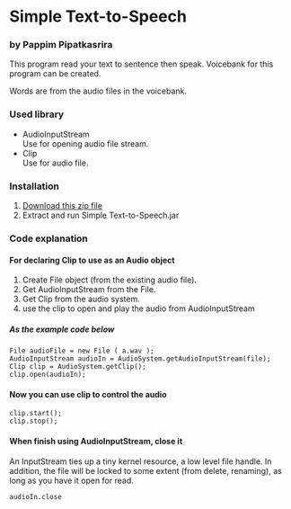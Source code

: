 # Simple Text-to-Speech

### by Pappim Pipatkasrira

This program read your text to sentence then speak.
Voicebank for this program can be created.

Words are from the audio files in the voicebank.

### Used library
- AudioInputStream  
  Use for opening audio file stream.
- Clip  
  Use for audio file.

### Installation
1. [Download this zip file](https://github.com/printto/Simple-Text-to-Speech/blob/master/runnable%20program.zip)
2. Extract and run Simple Text-to-Speech.jar

### Code explanation
#### For declaring Clip to use as an Audio object
1. Create File object (from the existing audio file).
2. Get AudioInputStream from the File.
3. Get Clip from the audio system.
4. use the clip to open and play the audio from AudioInputStream
##### As the example code below
```
File audioFile = new File ( a.wav );
AudioInputStream audioIn = AudioSystem.getAudioInputStream(file);
Clip clip = AudioSystem.getClip();
clip.open(audioIn);
```
#### Now you can use clip to control the audio
```
clip.start();
clip.stop();
```
#### When finish using AudioInputStream, close it
An InputStream ties up a tiny kernel resource, a low level file handle. In addition, the file will be locked to some extent (from delete, renaming), as long as you have it open for read.
```
audioIn.close
```
